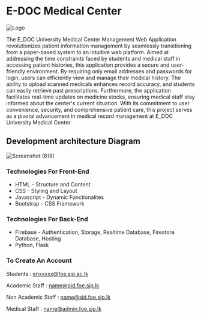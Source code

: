 # E-DOC Medical Center


![Logo](https://github.com/Judy0817/SE-Mini-Project/assets/119217708/de5c07be-5571-41ff-b577-ba56afce448f)



The E_DOC University Medical Center Management Web Application revolutionizes patient information management by seamlessly transitioning from a paper-based system to an intuitive web platform. Aimed at addressing the time constraints faced by students and medical staff in accessing patient histories, this application provides a secure and user-friendly environment. By requiring only email addresses and passwords for login, users can efficiently view and manage their medical history. The ability to upload scanned medicals enhances record accuracy, and students can easily retrieve past prescriptions. Furthermore, the application facilitates real-time updates on medicine stocks, ensuring medical staff stay informed about the center's current situation. With its commitment to user convenience, security, and comprehensive patient care, this project serves as a pivotal advancement in medical record management at E_DOC University Medical Center


## Development architecture Diagram


![Screenshot (618)](https://github.com/Judy0817/SE-Mini-Project/assets/119217708/539d426d-85ea-413e-be97-cea0d4836a6f)

### Technologies For Front-End
* HTML - Structure and Content
* CSS - Styling and Layout
* Javascript - Dynamic Functionalites
* Bootstrap - CSS Framework
  
### Technologies For Back-End
* Firebase - Authentication, Storage, Realtime Database, Firestore Database, Hosting
* Python, Flask


### To Create An Account
Students              : enxxxxx@foe.sjp.ac.lk

Academic Staff        : name@pid.foe.sjp.lk

Non Academic Staff    : name@sid.foe.sjp.lk

Medical Staff         : name@admin.foe.sjp.lk


